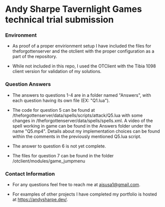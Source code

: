 # Andy Sharpe Tavernlight Games technical trial submission

### Environment

- As proof of a proper envirionment setup I have included the files for theforgottenserver and the otclient with the proper configuration as a part of the repository.

- While not included in this repo, I used the OTClient with the Tibia 1098 client version for validation of my solutions.

### Question Answers

- The answers to questions 1-4 are in a folder named "Answers", with each question having its own file (EX: "Q1.lua").

- The code for question 5 can be found at /theforgottenserver/data/spells/scripts/attack/Q5.lua with some changes in /theforgottenserver/data/spells/spells.xml. A video of the spell working in game can be found in the Answers folder under the name "Q5.mp4". Details about my implementation choices can be found within the comments in the previously mentioned Q5.lua script.

- The answer to question 6 is not yet complete.

- The files for question 7 can be found in the folder /otclient/modules/game_jumpmenu

### Contact Information

- For any questions feel free to reach me at ajsusa1@gmail.com.

- For examples of other projects I have completed my portfolio is hosted at https://andysharpe.dev/.
